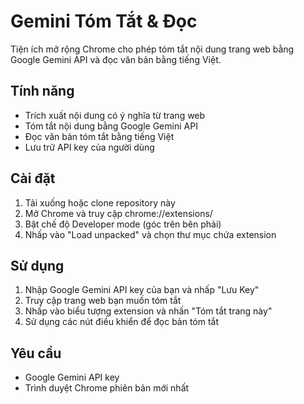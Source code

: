 # Gemini Tóm Tắt & Đọc

Tiện ích mở rộng Chrome cho phép tóm tắt nội dung trang web bằng Google Gemini API và đọc văn bản bằng tiếng Việt.

## Tính năng

- Trích xuất nội dung có ý nghĩa từ trang web
- Tóm tắt nội dung bằng Google Gemini API
- Đọc văn bản tóm tắt bằng tiếng Việt
- Lưu trữ API key của người dùng

## Cài đặt

1. Tải xuống hoặc clone repository này
2. Mở Chrome và truy cập chrome://extensions/
3. Bật chế độ Developer mode (góc trên bên phải)
4. Nhấp vào "Load unpacked" và chọn thư mục chứa extension

## Sử dụng

1. Nhập Google Gemini API key của bạn và nhấp "Lưu Key"
2. Truy cập trang web bạn muốn tóm tắt
3. Nhấp vào biểu tượng extension và nhấn "Tóm tắt trang này"
4. Sử dụng các nút điều khiển để đọc bản tóm tắt

## Yêu cầu

- Google Gemini API key
- Trình duyệt Chrome phiên bản mới nhất